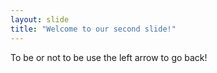 ```yaml
---
layout: slide
title: "Welcome to our second slide!"
---
```

To be or not to be
use the left arrow to go back!
